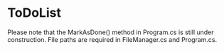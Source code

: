# ToDoList
Please note that the MarkAsDone() method in Program.cs is still under construction.
File paths are required in FileManager.cs and Program.cs.
